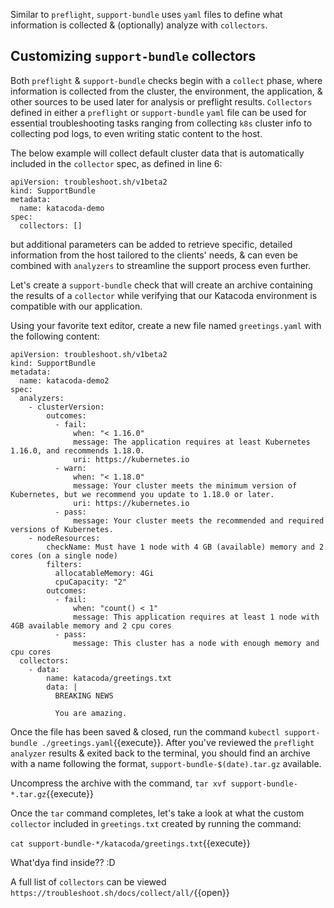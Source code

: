 Similar to `preflight`, `support-bundle` uses `yaml` files to define what information is collected & (optionally) analyze with `collectors`. 

## Customizing `support-bundle` collectors

Both `preflight` & `support-bundle` checks begin with a `collect` phase, where information is collected from the cluster, the environment, the application, & other sources to be used later for analysis or preflight results. `Collectors` defined in either a `preflight` or `support-bundle` `yaml` file can be used for essential troubleshooting tasks ranging from collecting `k8s` cluster info to collecting pod logs, to even writing static content to the host. 

The below example will collect default cluster data that is automatically included in the `collector` spec, as defined in line 6:


````
apiVersion: troubleshoot.sh/v1beta2
kind: SupportBundle
metadata:
  name: katacoda-demo
spec:
  collectors: []
````

but additional parameters can be added to retrieve specific, detailed information from the host tailored to the clients' needs, & can even be combined with `analyzers` to streamline the support process even further. 

Let's create a `support-bundle` check that will create an archive containing the results of a `collector` while verifying that our Katacoda environment is compatible with our application.

Using your favorite text editor, create a new file named `greetings.yaml` with the following content:

````
apiVersion: troubleshoot.sh/v1beta2
kind: SupportBundle
metadata:
  name: katacoda-demo2
spec:
  analyzers:
    - clusterVersion:
        outcomes:
          - fail:
              when: "< 1.16.0"
              message: The application requires at least Kubernetes 1.16.0, and recommends 1.18.0.
              uri: https://kubernetes.io
          - warn:
              when: "< 1.18.0"
              message: Your cluster meets the minimum version of Kubernetes, but we recommend you update to 1.18.0 or later.
              uri: https://kubernetes.io
          - pass:
              message: Your cluster meets the recommended and required versions of Kubernetes.
    - nodeResources:
        checkName: Must have 1 node with 4 GB (available) memory and 2 cores (on a single node)
        filters:
          allocatableMemory: 4Gi
          cpuCapacity: "2"
        outcomes:
          - fail:
              when: "count() < 1"
              message: This application requires at least 1 node with 4GB available memory and 2 cpu cores
          - pass:
              message: This cluster has a node with enough memory and cpu cores
  collectors:
    - data:
        name: katacoda/greetings.txt
        data: |
          BREAKING NEWS

          You are amazing.
````

Once the file has been saved & closed, run the command `kubectl support-bundle ./greetings.yaml`{{execute}}. After you've reviewed the `preflight` `analyzer` results & exited back to the terminal,  you should find an archive with a name following the format, `support-bundle-$(date).tar.gz` available. 

Uncompress the archive with the command, `tar xvf support-bundle-*.tar.gz`{{execute}}

Once the `tar` command completes, let's take a look at what the custom `collector` included in `greetings.txt` created by running the command:

`cat support-bundle-*/katacoda/greetings.txt`{{execute}}

What'dya find inside?? :D


A full list of `collectors` can be viewed `https://troubleshoot.sh/docs/collect/all/`{{open}}